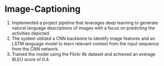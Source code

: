 # Image-Captioning

1.  Implemented a project pipeline that leverages deep learning to generate natural language descriptions of images with a focus on predicting the activities depicted.
2.  The system utilized a CNN backbone to identify image features and an LSTM language model to learn relevant context from the input sequence from the CNN network. 
3.  Trained the model using the Flickr 8k dataset and achieved an average BLEU score of 0.4.

